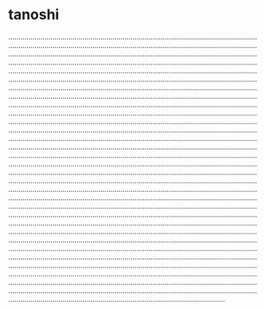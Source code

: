 # tanoshi

................................................................................................................................................................................................................................................................................................................................................................................................................................................................................................................................................................................................................................................................................................................................................................................................................................................................................................................................................................................................................................................................................................................................................................................................................................................................................................................................................................................................................................................................................................................................................................................................................................................................................................................................................................................................................................................................................................................................................................................................................................................................................................................................................................................................................................................................................................................................................................................................................................................................................................................................................................................................................................................................................................................................................................................................................................................................................................................................................................................................................................................................................................................................................................................................................................................................................................................................................................................................................................................................................................................................................................................................................................................................................................................................................................................................................................................................................................................................................................................................................................................................................................................
